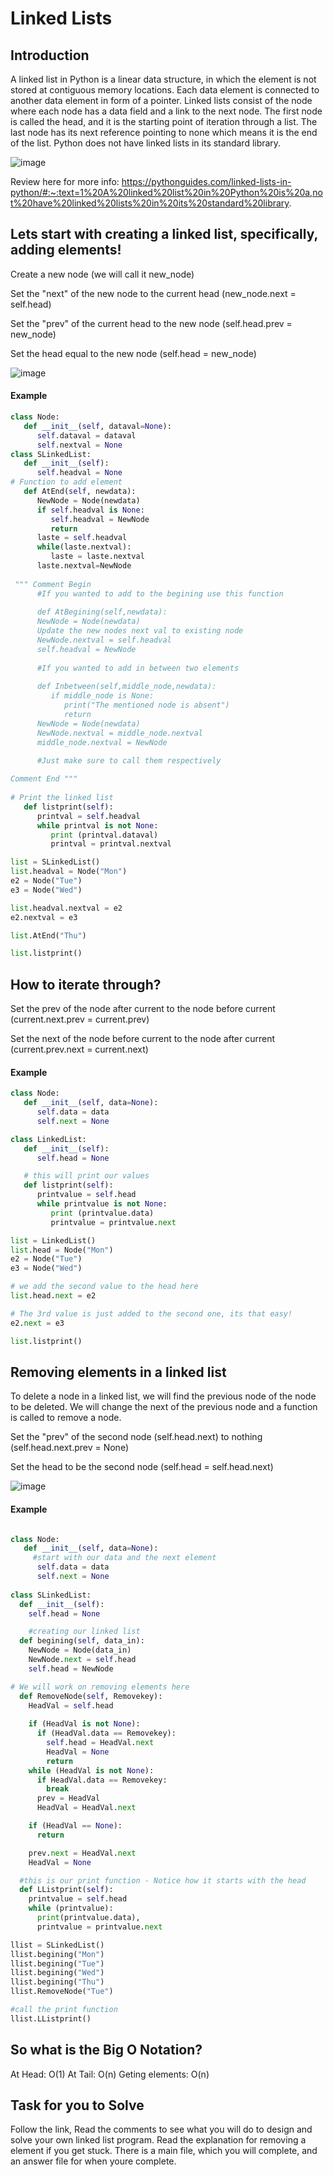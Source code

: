 # Linked Lists

## Introduction 

A linked list in Python is a linear data structure, in which the element is not stored at contiguous memory locations.
Each data element is connected to another data element in form of a pointer.
Linked lists consist of the node where each node has a data field and a link to the next node.
The first node is called the head, and it is the starting point of iteration through a list.
The last node has its next reference pointing to none which means it is the end of the list.
Python does not have linked lists in its standard library.

![image](https://user-images.githubusercontent.com/84347788/179636679-f96d0ea4-ca99-4035-a125-8eb5f160a812.png)

Review here for more info:
https://pythonguides.com/linked-lists-in-python/#:~:text=1%20A%20linked%20list%20in%20Python%20is%20a,not%20have%20linked%20lists%20in%20its%20standard%20library.


## Lets start with creating a linked list, specifically, adding elements!

Create a new node (we will call it new_node)

Set the "next" of the new node to the current head (new_node.next = self.head)

Set the "prev" of the current head to the new node (self.head.prev = new_node)

Set the head equal to the new node (self.head = new_node)

![image](https://user-images.githubusercontent.com/84347788/178126982-82f1d340-752f-474c-bd2d-39a6b8d818b3.png)

#### Example

``` python
class Node:
   def __init__(self, dataval=None):
      self.dataval = dataval
      self.nextval = None
class SLinkedList:
   def __init__(self):
      self.headval = None
# Function to add element
   def AtEnd(self, newdata):
      NewNode = Node(newdata)
      if self.headval is None:
         self.headval = NewNode
         return
      laste = self.headval
      while(laste.nextval):
         laste = laste.nextval
      laste.nextval=NewNode
 
 """ Comment Begin
      #If you wanted to add to the begining use this function 
      
      def AtBegining(self,newdata):
      NewNode = Node(newdata)
      Update the new nodes next val to existing node
      NewNode.nextval = self.headval
      self.headval = NewNode
      
      #If you wanted to add in between two elements 
   
      def Inbetween(self,middle_node,newdata):
         if middle_node is None:
            print("The mentioned node is absent")
            return
      NewNode = Node(newdata)
      NewNode.nextval = middle_node.nextval
      middle_node.nextval = NewNode

      #Just make sure to call them respectively 
      
Comment End """
    
# Print the linked list
   def listprint(self):
      printval = self.headval
      while printval is not None:
         print (printval.dataval)
         printval = printval.nextval

list = SLinkedList()
list.headval = Node("Mon")
e2 = Node("Tue")
e3 = Node("Wed")

list.headval.nextval = e2
e2.nextval = e3

list.AtEnd("Thu")

list.listprint()

```

## How to iterate through?

Set the prev of the node after current to the node before current (current.next.prev = current.prev)

Set the next of the node before current to the node after current (current.prev.next = current.next)

#### Example

```python 
class Node:
   def __init__(self, data=None):
      self.data = data
      self.next = None

class LinkedList:
   def __init__(self):
      self.head = None

   # this will print our values 
   def listprint(self):
      printvalue = self.head
      while printvalue is not None:
         print (printvalue.data)
         printvalue = printvalue.next

list = LinkedList()
list.head = Node("Mon")
e2 = Node("Tue")
e3 = Node("Wed")

# we add the second value to the head here 
list.head.next = e2

# The 3rd value is just added to the second one, its that easy!
e2.next = e3

list.listprint()

```

## Removing elements in a linked list

To delete a node in a linked list, we will find the previous node of the node to be deleted. We will change the next of the previous node and a function is called to remove a node. 

Set the "prev" of the second node (self.head.next) to nothing (self.head.next.prev = None)

Set the head to be the second node (self.head = self.head.next)

![image](https://user-images.githubusercontent.com/84347788/179636623-6566ead2-e010-4ea6-ac93-839ab8621e73.png)


#### Example 

```python

class Node:
   def __init__(self, data=None):
     #start with our data and the next element
      self.data = data
      self.next = None
     
class SLinkedList:
  def __init__(self):
    self.head = None

    #creating our linked list 
  def begining(self, data_in):
    NewNode = Node(data_in)
    NewNode.next = self.head
    self.head = NewNode

# We will work on removing elements here 
  def RemoveNode(self, Removekey):
    HeadVal = self.head
         
    if (HeadVal is not None):
      if (HeadVal.data == Removekey):
        self.head = HeadVal.next
        HeadVal = None
        return
    while (HeadVal is not None):
      if HeadVal.data == Removekey:
        break
      prev = HeadVal
      HeadVal = HeadVal.next

    if (HeadVal == None):
      return

    prev.next = HeadVal.next
    HeadVal = None

  #this is our print function - Notice how it starts with the head
  def LListprint(self):
    printvalue = self.head
    while (printvalue):
      print(printvalue.data),
      printvalue = printvalue.next

llist = SLinkedList()
llist.begining("Mon")
llist.begining("Tue")
llist.begining("Wed")
llist.begining("Thu")
llist.RemoveNode("Tue")

#call the print function 
llist.LListprint()

```

## So what is the Big O Notation?

At Head: O(1)
At Tail: O(n)
Geting elements: O(n)

## Task for you to Solve 

Follow the link, Read the comments to see what you will do to design and solve your own linked list program. Read the explanation for removing a element if you get stuck. 
There is a main file, which you will complete, and an answer file for when youre complete.


